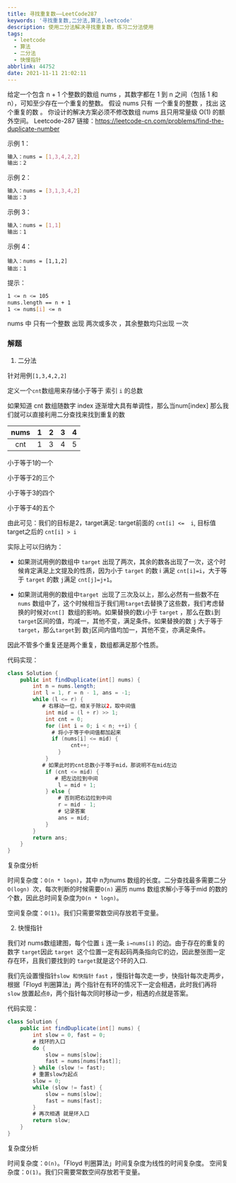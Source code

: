 ```yaml
---
title: 寻找重复数——LeetCode287
keywords: '寻找重复数,二分法,算法,leetcode'
description: 使用二分法解决寻找重复数，练习二分法使用
tags:
  - leetcode
  - 算法
  - 二分法
  - 快慢指针
abbrlink: 44752
date: 2021-11-11 21:02:11
---
```


给定一个包含 n + 1 个整数的数组 nums ，其数字都在 1 到 n 之间（包括 1 和 n），可知至少存在一个重复的整数。
假设 nums 只有 一个重复的整数 ，找出 这个重复的数 。
你设计的解决方案必须不修改数组 nums 且只用常量级 O(1) 的额外空间。
Leetcode-287 链接：https://leetcode-cn.com/problems/find-the-duplicate-number

<!-- more -->

示例 1：
```sh
输入：nums = [1,3,4,2,2]
输出：2
```

示例 2：
```sh
输入：nums = [3,1,3,4,2]
输出：3
```

示例 3：
```sh
输入：nums = [1,1]
输出：1
```

示例 4：
```
输入：nums = [1,1,2]
输出：1
```

提示：
```sh
1 <= n <= 105
nums.length == n + 1
1 <= nums[i] <= n
```
nums 中 只有一个整数 出现 两次或多次 ，其余整数均只出现 一次

### 解题

1. 二分法

针对用例`[1,3,4,2,2]`

定义一个`cnt`数组用来存储小于等于 索引 `i` 的总数

如果知道 cnt 数组随数字 index 逐渐增大具有单调性，那么当num[index] 那么我们就可以直接利用二分查找来找到重复的数

| nums |  1   |  2   |  3   |  4   |
| :--: | :--: | :--: | :--: | :--: |
| cnt  |  1   |  3   |  4   |  5   |

小于等于1的一个

小于等于2的三个

小于等于3的四个

小于等于4的五个

由此可见：我们的目标是2，target满足: target前面的 `cnt[i] <=  i`, 目标值target之后的 `cnt[i] > i`

实际上可以归纳为：

- 如果测试用例的数组中 `target` 出现了两次，其余的数各出现了一次，这个时候肯定满足上文提及的性质，因为小于 `target` 的数 i 满足 `cnt[i]=i`，大于等于 `target` 的数 `j`满足 `cnt[j]=j+1`。

- 如果测试用例的数组中`target `出现了三次及以上，那么必然有一些数不在 `nums` 数组中了，这个时候相当于我们用`target`去替换了这些数，我们考虑替换的时候对`cnt[] `数组的影响。如果替换的数`i`小于 `target` ，那么在数`i`到`target`区间的值，均减一，其他不变，满足条件。如果替换的数 `j` 大于等于 `target`，那么`target`到 数`j`区间内值均加一，其他不变，亦满足条件。

因此不管多个重复还是两个重复，数组都满足那个性质。

代码实现：

```java
class Solution {
    public int findDuplicate(int[] nums) {
        int n = nums.length;
        int l = 1, r = n - 1, ans = -1;
        while (l <= r) {
           # 右移动一位，相关于除以2，取中间值
            int mid = (l + r) >> 1;
            int cnt = 0;
            for (int i = 0; i < n; ++i) {
              # 将小于等于中间值都加起来  
              if (nums[i] <= mid) {
                    cnt++;
                }
            }
           # 如果此时的cnt总数小于等于mid，那说明不在mid左边
            if (cnt <= mid) {
               # 把左边拉到中间
                l = mid + 1;
            } else {
                # 否则把右边拉到中间
                r = mid - 1;
                # 记录答案
                ans = mid;
            }
        }
        return ans;
    }
}
```

复杂度分析

时间复杂度：`O(n * logn)`，其中 n为nums 数组的长度。二分查找最多需要二分`O(logn) `次，每次判断的时候需要`O(n)` 遍历 nums 数组求解小于等于mid 的数的个数，因此总时间复杂度为`O(n * logn)`。

空间复杂度：`O(1)`。我们只需要常数空间存放若干变量。

2. 快慢指针

我们对 nums数组建图，每个位置 `i` 连一条 `i→nums[i]` 的边。由于存在的重复的数字 
`target`因此 `target `这个位置一定有起码两条指向它的边，因此整张图一定存在环，且我们要找到的 
`target`就是这个环的入口.

我们先设置慢指针`slow 和快指针` `fast` ，慢指针每次走一步，快指针每次走两步，根据「Floyd 判圈算法」两个指针在有环的情况下一定会相遇，此时我们再将 `slow` 放置起点`0`，两个指针每次同时移动一步，相遇的点就是答案。

代码实现：

```java
class Solution {
    public int findDuplicate(int[] nums) {
        int slow = 0, fast = 0;
      	# 找环的入口
        do {
            slow = nums[slow];
            fast = nums[nums[fast]];
        } while (slow != fast);
        # 重置slow为起点
        slow = 0;
        while (slow != fast) {
            slow = nums[slow];
            fast = nums[fast];
        }
        # 再次相遇 就是环入口
        return slow;
    }
}
```

复杂度分析

时间复杂度：`O(n)`。「Floyd 判圈算法」时间复杂度为线性的时间复杂度。
空间复杂度：`O(1)`。我们只需要常数空间存放若干变量。

